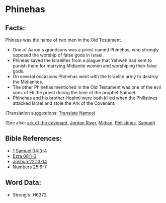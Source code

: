 # Phinehas #

## Facts: ##

Phineas was the name of two men in the Old Testament.

* One of Aaron's grandsons was a priest named Phinehas, who strongly opposed the worship of false gods in Israel.
* Phineas saved the Israelites from a plague that Yahweh had sent to punish them for marrying Midianite women and worshiping their false gods.
* On several occasions Phinehas went with the Israelite army to destroy the Midianites.
* The other Phinehas mentioned in the Old Testament was one of the evil sons of Eli the priest during the time of the prophet Samuel.
* Phinehas and his brother Hophni were both killed when the Philistines attacked Israel and stole the Ark of the Covenant.

(Translation suggestions: [Translate Names](rc://en/ta/man/translate/translate-names))

(See also: [ark of the covenant](../kt/arkofthecovenant.md), [Jordan River](../names/jordanriver.md), [Midian](../names/midian.md), [Philistines](../names/philistines.md), [Samuel](../names/samuel.md))

## Bible References: ##

* [1 Samuel 04:3-4](rc://en/tn/help/1sa/04/03)
* [Ezra 08:1-3](rc://en/tn/help/ezr/08/01)
* [Joshua 22:13-14](rc://en/tn/help/jos/22/13)
* [Numbers 25:6-7](rc://en/tn/help/num/25/06)

## Word Data: ##

* Strong's: H6372
